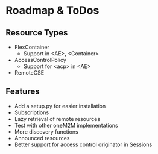 # Roadmap & ToDos

## Resource Types
- FlexContainer
    - Support in &lt;AE>, &lt;Container>
- AccessControlPolicy
	- Support for &lt;acp> in &lt;AE>
- RemoteCSE

## Features 
- Add a setup.py for easier installation
- Subscriptions
- Lazy retrieval of remote resources 
- Test with other oneM2M implementations
- More discovery functions
- Announced resources
- Better support for access control originator in Sessions
